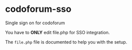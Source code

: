 codoforum-sso
=============

Single sign on for codoforum

You have to **ONLY** edit file.php for SSO integration.

The `file.php` file is documented to help you with the setup.